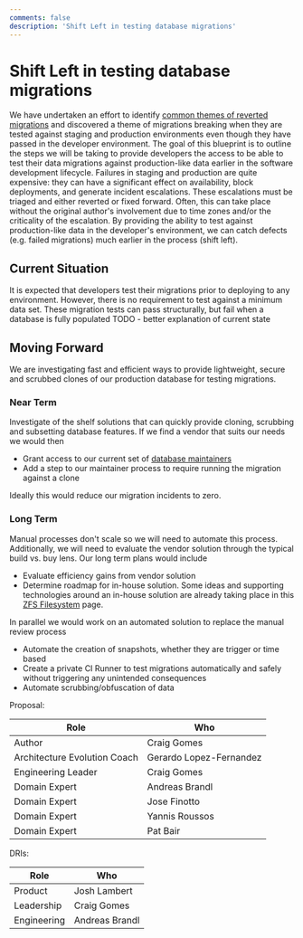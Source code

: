 ```yaml
---
comments: false
description: 'Shift Left in testing database migrations'
---
```


# Shift Left in testing database migrations

We have undertaken an effort to identify [common themes of reverted migrations](https://gitlab.com/gitlab-org/gitlab/-/issues/233391) and discovered a theme of migrations breaking when they are tested against staging and production environments even though they have passed in the developer environment. The goal of this blueprint is to outline the steps we will be taking to provide developers the access to be able to test their data migrations against production-like data earlier in the software development lifecycle. Failures in staging and production are quite expensive: they can have a significant effect on availability, block deployments, and generate incident escalations. These escalations must be triaged and either reverted or fixed forward. Often, this can take place without the original author's involvement due to time zones and/or the criticality of the escalation. By providing the ability to test against production-like data in the developer's environment, we can catch defects (e.g. failed migrations) much earlier in the process (shift left).

## Current Situation

It is expected that developers test their migrations prior to deploying to any environment. However, there is no requirement to test against a minimum data set. These migration tests can pass structurally, but fail when a database is fully populated
TODO - better explanation of current state

## Moving Forward

We are investigating fast and efficient ways to provide lightweight, secure and scrubbed clones of our production database for testing migrations.

### Near Term

Investigate of the shelf solutions that can quickly provide cloning, scrubbing and subsetting database features. If we find a vendor that suits our needs we would then

- Grant access to our current set of [database maintainers](https://about.gitlab.com/handbook/engineering/projects/#gitlab_maintainers_database)
- Add a step to our maintainer process to require running the migration against a clone

Ideally this would reduce our migration incidents to zero.

### Long Term

Manual processes don't scale so we will need to automate this process. Additionally, we will need to evaluate the vendor solution through the typical build vs. buy lens. Our long term plans would include

- Evaluate efficiency gains from vendor solution
- Determine roadmap for in-house solution. Some ideas and supporting technologies around an in-house solution are already taking place in this [ZFS Filesystem](https://gitlab.com/gitlab-com/gl-infra/readiness/-/tree/master/library/zfs-filesystem) page.

In parallel we would work on an automated solution to replace the manual review process

- Automate the creation of snapshots, whether they are trigger or time based
- Create a private CI Runner to test migrations automatically and safely without triggering any unintended consequences
- Automate scrubbing/obfuscation of data

Proposal:

| Role                         | Who
|------------------------------|-------------------------|
| Author                       |    Craig Gomes          |
| Architecture Evolution Coach | Gerardo Lopez-Fernandez |
| Engineering Leader           |    Craig Gomes          |
| Domain Expert                |    Andreas Brandl       |
| Domain Expert                |    Jose Finotto         |
| Domain Expert                |    Yannis Roussos       |
| Domain Expert                |    Pat Bair             |

DRIs:

| Role                         | Who
|------------------------------|------------------------|
| Product                      |    Josh Lambert        |
| Leadership                   |    Craig Gomes         |
| Engineering                  |    Andreas Brandl      |
